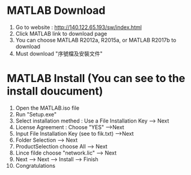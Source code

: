 # MATLAB Download

1. Go to website : http://140.122.65.193/sw/index.html
2. Click MATLAB link to download page
3. You can choose MATLAB R2012a, R2015a, or MATLAB R2017b to download 
4. Must download 	"序號檔及安裝文件"

# MATLAB Install (You can see to the install doucument)
1. Open the MATLAB.iso file
2. Run "Setup.exe"
3. Select installation methed : Use a File Installation Key --> Next
4. License Agreement : Choose "YES" -->Next
5. Input File Installation Key (see to fik.txt)  -->Next
6. Folder Selection --> Next
7. ProductSelection choose All --> Next
8. Lince filde choose "network.lic" --> Next
9. Next --> Next --> Install --> Finish 
10. Congratulations  
